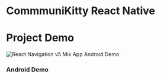 # CommmuniKitty React Native


# Project Demo
![React Navigation v5 Mix App Android Demo](https://github.com/sukanta-m/communikitty-m/blob/master/app-interaction-demo-android.gif)
### Android Demo